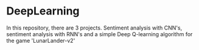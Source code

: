 # DeepLearning
In this repository, there are 3 projects. Sentiment analysis with CNN's, sentiment analysis with RNN's and a simple Deep Q-learning algorithm for the game 'LunarLander-v2'
